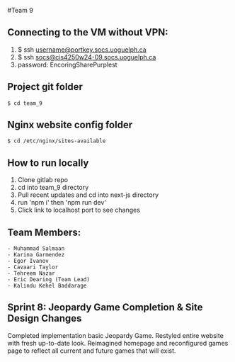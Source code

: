 #Team 9

## Connecting to the VM without VPN:

1) $ ssh username@portkey.socs.uoguelph.ca
2) $ ssh socs@cis4250w24-09.socs.uoguelph.ca
3) password: EncoringSharePurplest

## Project git folder
	$ cd team_9

## Nginx website config folder
	$ cd /etc/nginx/sites-available

## How to run locally

1) Clone gitlab repo
2) cd into team_9 directory
3) Pull recent updates and cd into next-js directory
4) run 'npm i' then 'npm run dev'
5) Click link to localhost port to see changes

## Team Members:
	- Muhammad Salmaan 
	- Karina Garmendez
	- Egor Ivanov 
	- Cavaari Taylor
	- Tehreem Nazar
	- Eric Dearing (Team Lead)
	- Kalindu Kehel Baddarage 

	
## Sprint 8: Jeopardy Game Completion & Site Design Changes

Completed implementation basic Jeopardy Game. Restyled entire website with fresh up-to-date look. Reimagined homepage and reconfigured games page to reflect all current and future games that will exist.
